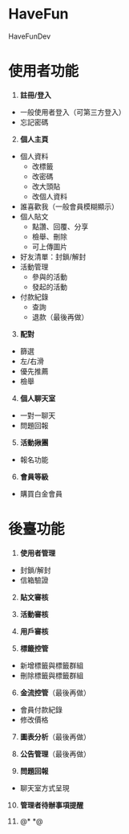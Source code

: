 # HaveFun
HaveFunDev
# 使用者功能
1. **註冊/登入**
  * 一般使用者登入（可第三方登入）
  * 忘記密碼

2. **個人主頁**
  * 個人資料
    - 改標籤
    - 改密碼
    - 改大頭貼
    - 改個人資料
  * 誰喜歡我（一般會員模糊顯示）
  * 個人貼文
    - 點讚、回覆、分享
    - 檢舉、刪除
    - 可上傳圖片
  * 好友清單：封鎖/解封
  * 活動管理
    - 參與的活動
    - 發起的活動
  * 付款紀錄
    - 查詢
    - 退款（最後再做）

3. **配對**
  * 篩選
  * 左/右滑
  * 優先推薦
  * 檢舉

4. **個人聊天室**
  * 一對一聊天
  * 問題回報

5. **活動揪團**
  * 報名功能

6. **會員等級**
  * 購買白金會員

# 後臺功能
1. **使用者管理**
  * 封鎖/解封
  * 信箱驗證

2. **貼文審核**

3. **活動審核**

4. **用戶審核**

5. **標籤控管**
  * 新增標籤與標籤群組
  * 刪除標籤與標籤群組

6. **金流控管**（最後再做）
  * 會員付款紀錄
  * 修改價格

7. **圖表分析**（最後再做）

8. **公告管理**（最後再做）

9. **問題回報**
  * 聊天室方式呈現

10. **管理者待辦事項提醒**

11. @*  <script>
  var chatHistory = [
  ];

  // Function to update chat history
  function updateChatHistory() {
      var chatHistoryContainer = document.querySelector('.chat-history ul');
      chatHistoryContainer.innerHTML = '';
      chatHistory.forEach(chat => {
          var chatItem = document.createElement('li');
          chatItem.className = 'clearfix';
          var chatContent = `
              <div class="message-data ${chat.type === 'other' ? 'text-right' : ''}">
                  <span class="message-data-time">${chat.time}</span>
                  ${chat.img ? `<img src="${chat.img}" alt="avatar">` : ''}
              </div>
              <div class="message ${chat.type === 'other' ? 'other-message float-right' : 'my-message'}">
                  ${chat.message}
              </div>
          `;
          chatItem.innerHTML = chatContent;
          chatHistoryContainer.appendChild(chatItem);
      });
  }

  //user2 對  user1的聊天紀錄

      fetch('/api/ChatRoom/ChatRoomsApi/GetByUser1IdAndUser2Id/2/1')
          .then(response => response.json())
          .then(data => {
              data.forEach(message => {
                  const newChatMessage = {
                      time: moment(message.createTime).format("h:mm A, MMMM D"),
                      img: `/api/UserInfo/GetPicture/${message.user1Id}`,
                      message: message.messageText,
                      type: message.user1Id === 2 ? "my" : "other"
                  };
                  chatHistory.push(newChatMessage);
              });
              updateChatHistory();
          })
          .catch(error => console.error('Error fetching chat history:', error));
   // user1 to user2

      fetch('/api/ChatRoom/ChatRoomsApi/GetByUser1IdAndUser2Id/1/2')
          .then(response => response.json())
          .then(data => {
              data.forEach(message => {
                  const newChatMessage = {
                      time: moment(message.createTime).format("h:mm A, MMMM D"),
                      img: `/api/UserInfo/GetPicture/${message.user1Id}`,
                      message: message.messageText,
                      type: message.user1Id === 1? "my" : "other"
                  };
                  chatHistory.push(newChatMessage);
              });
              updateChatHistory();
          })
          .catch(error => console.error('Error fetching chat history:', error));
 

  // Initial call to update chat history
  updateChatHistory();

  // SignalR connection setup
  const connection = new signalR.HubConnectionBuilder()
      .withUrl("/chatHub")
      .build();

  connection.on("ReceiveMessage", function (user, message) {
      const msg =  message;
      const chat = {
          time: moment().format("h:mm A, MMMM D"),
              img:"/api/UserInfo/GetPicture/1",
          message: msg,
          type: "other"
      };
      chatHistory.push(chat);
      updateChatHistory();
  });

 
      connection.on("SomeOneOnline", (connid) => {
          console.log(`有人連線了,Id:${connid}`)
      });
      connection.on("SomeOneOffline", (connid) => {
          console.log(`有人離線了,Id:${connid}`)
      });
      connection.start().catch(err => console.error(err.toString()));

   //    document.getElementById("sendButton").addEventListener("click", event => {
   //        const user = ""; //select UserInfos.Name where (UserInfos.Id==this.user1Id);
   // ; // Replace with the dynamic user data if needed
   //        const message = document.getElementById("messageInput").value;
   //        connection.invoke("SendMessage", user, message).catch(err => console.error(err.toString()));
   //        document.getElementById("messageInput").value = '';
   //        event.preventDefault();
   //    });
      document.getElementById("sendButton").addEventListener("click", event => {
          const user1Id = 2; // 替換為當前使用者的 ID
          const user2Id = 1; // 替換為收件者的 ID
          const messageText = document.getElementById("messageInput").value;
          const user = "";
          const message = document.getElementById("messageInput").value;
          connection.invoke("SendMessage", user, message).catch(err => console.error(err.toString()));
           document.getElementById("messageInput").value = '';
          // 建立 POST 請求的資料物件
          const data = {
              User1Id: user1Id,
              User2Id: user2Id,
              MessageText: messageText,
              CreateTime: new Date(),
              IsRead: false
          };

          // 送出 POST 請求到伺服器
          fetch('/api/ChatRoom/ChatRoomsApi', {
              method: 'POST',
              headers: {
                  'Content-Type': 'application/json'
              },
              body: JSON.stringify(data)
          })
              .then(response => {
                  if (response.ok) {
                      return response.text();
                  } else {
                      throw new Error('Network response was not ok.');
                  }
              })
              .then(responseText => {
                  console.log(responseText); // 處理伺服器回應（如果需要）
                  document.getElementById("messageInput").value = ''; // 清空輸入欄位
              })
              .catch(error => {
                  console.error('Error saving message:', error);
              });
          event.preventDefault();
      });
  </script> *@
